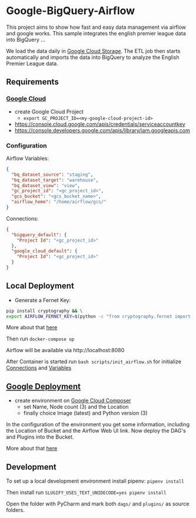 # Google-BigQuery-Airflow
This project aims to show how fast and easy data management via airflow and google works. 
This sample integrates the english premier league data into BigQuery ...

We load the data daily in [Google Cloud Storage](https://console.cloud.google.com/storage/browser).
The ETL job then starts automatically and imports the data into BigQuery to analyze the English Premier League data.

## Requirements
 
### [Google Cloud](https://console.cloud.google.com)
 * create Google Cloud Project
    * `export GC_PROJECT_ID=<my-google-cloud-project-id>`
 * https://console.cloud.google.com/apis/credentials/serviceaccountkey
 * https://console.developers.google.com/apis/library/iam.googleapis.com
    
### Configuration
Airflow Variables:
```json
{
  "bq_dataset_source": "staging",
  "bq_dataset_target": "warehouse",
  "bq_dataset_view": "view",
  "gc_project_id": "<gc_project_id>",
  "gcs_bucket": "<gcs_bucket_name>",
  "airflow_home": "/home/airflow/gcs/"
}
```

Connections:
```json
{
  "bigquery_default": {
  	"Project Id": "<gc_project_id>"
  },
  "google_cloud_default": {
  	"Project Id": "<gc_project_id>"
  }
}
```

## Local Deployment
 * Generate a Fernet Key:
```bash
pip install cryptography && \
export AIRFLOW_FERNET_KEY=$(python -c "from cryptography.fernet import Fernet; FERNET_KEY = Fernet.generate_key().decode(); print(FERNET_KEY))"
```
More about that [here](https://airflow.readthedocs.io/en/stable/howto/secure-connections.html)


Then run `docker-compose up`

Airflow will be available via http://localhost:8080

After Container is started run `bash scripts/init_airflow.sh` for initialize [Connections](http://localhost:8080/admin/connection/) and [Variables](http://localhost:8080/admin/variable/)

## [Google Deployment](https://cloud.google.com/composer/docs/quickstart)
 * create environment on [Google Cloud Composer](https://console.cloud.google.com/composer/environments/create)
    * set Name, Node count (3) and the Location
    * finally choice Image (latest) and Python version (3)

In the configuration of the environment you get some information, including the Location of Bucket and the Airflow Web UI link.
Now deploy the DAG's and Plugins into the Bucket.

More about that [here](https://cloud.google.com/composer/docs/concepts)


## Development
To set up a local development environment install pipenv:
`pipenv install`

Then install run `SLUGIFY_USES_TEXT_UNIDECODE=yes pipenv install`

Open the folder with PyCharm and mark both `dags/` and `plugins/` as source folders.
